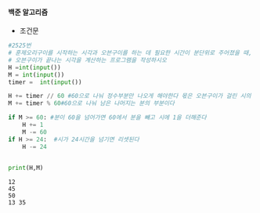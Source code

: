 #### 백준 알고리즘 
- 조건문



```python
#2525번
# 훈제오리구이를 시작하는 시각과 오븐구이를 하는 데 필요한 시간이 분단위로 주어졌을 때, 
# 오븐구이가 끝나는 시각을 계산하는 프로그램을 작성하시오
H =int(input()) 
M = int(input()) 
timer =  int(input()) 

H += timer // 60 #60으로 나눠 정수부분만 나오게 해야한다 몫은 오븐구이가 걸린 시의 부분
M += timer % 60#60으로 나눠 남은 나머지는 분의 부분이다

if M >= 60: #분이 60을 넘어가면 60에서 분을 뺴고 시에 1을 더해준다
    H += 1
    M -= 60
if H >= 24:  #시가 24시간을 넘기면 리셋된다
    H -= 24
    

print(H,M)

```

    12
    45
    50
    13 35
    
